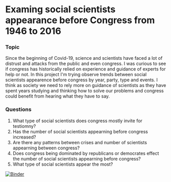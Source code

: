 # Examing social scientists appearance before Congress from 1946 to 2016

### Topic 

Since the beginning of Covid-19, science and scientists have faced a lot of distrust and attacks from the public and even congress. I was curious to see if congress has historically relied on experience and guidance of experts for help or not. In this project I'm trying observe trends between social scientists appearence before congress by year, party, type and events. I think as society we need to rely more on guidance of scientists as they have spent years studying and thinking how to solve our problems and congress could benefit from hearing what they have to say.
    
### Questions
1. What type of social scientists does congress mostly invite for testiomny?
2. Has the number of social scientists appearning before congress increased?
3. Are there any patterns between crises and number of scientists appearning between congress?
4. Does congress being dominated by republicans or democrates effect the number of social scientists appearning before congress?
5. What type of social scientists appear the most?


[![Binder](https://mybinder.org/badge_logo.svg)](https://mybinder.org/v2/gh/samgivian/DH140_FinalProject_Submission/HEAD)